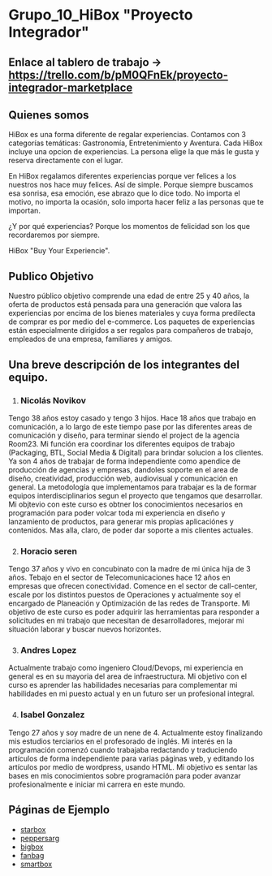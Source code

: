 # Grupo_10_HiBox "Proyecto Integrador"
## Enlace al tablero de trabajo -> https://trello.com/b/pM0QFnEk/proyecto-integrador-marketplace
## Quienes somos
HiBox es una forma diferente de regalar experiencias.
Contamos con 3 categorías temáticas: Gastronomía, Entretenimiento y Aventura.
Cada HiBox incluye una opcion de experiencias. La persona elige la que más le gusta y reserva directamente con el lugar.

En HiBox regalamos diferentes experiencias porque ver felices a los nuestros nos hace muy felices. Así de simple.
Porque siempre buscamos esa sonrisa, esa emoción, ese abrazo que lo dice todo.
No importa el motivo, no importa la ocasión, solo importa hacer feliz a las personas que te importan.

¿Y por qué experiencias?
Porque los momentos de felicidad son los que recordaremos por siempre.

HiBox "Buy Your Experiencie".

## Publico Objetivo
Nuestro público objetivo comprende una edad de entre 25 y 40 años, la oferta de productos está pensada para una generación que valora las experiencias por encima de los bienes materiales y cuya forma predilecta de comprar es por medio del e-commerce. Los paquetes de experiencias están especialmente dirigidos a ser regalos para compañeros de trabajo, empleados de una empresa, familiares y amigos.

## Una breve descripción de los integrantes del equipo.
1. ### Nicolás Novikov
Tengo 38 años estoy casado y tengo 3 hijos.
Hace 18 años que trabajo en comunicación, a lo largo de este tiempo pase por las diferentes areas de comunicación y diseño, para terminar siendo el project de la agencia Room23. Mi función era coordinar los diferentes equipos de trabajo (Packaging, BTL, Social Media & Digital) para brindar solucion a los clientes.
Ya son 4 años de trabajar de forma independiente como apendice de producción de agencias y empresas, dandoles soporte en el area de diseño, creatividad, producción web, audiovisual y comunicación en general. La metodología que implementamos para trabajar es la de formar equipos interdisciplinarios segun el proyecto que tengamos que desarrollar.
Mi objtevio con este curso es obtner los conocimientos necesarios en programación para poder volcar toda mi experiencia en diseño y lanzamiento de productos, para generar mis propias aplicaciónes y contenidos. Mas alla, claro, de poder dar soporte a mis clientes actuales.

2. ### Horacio seren
Tengo 37 años y vivo en concubinato con la madre de mi única hija de 3 años.
Tebajo en el sector de Telecomunicaciones hace 12 años en empresas que ofrecen conectividad. Comence en el sector de call-center, escale por los distintos puestos de Operaciones y actualmente soy el encargado de Planeación y Optimización de las redes de Transporte.
Mi objetivo de este curso es poder adquirir las herramientas para responder a solicitudes en mi trabajo que necesitan de desarrolladores, mejorar mi situación laborar y buscar nuevos horizontes.

3. ### Andres Lopez
Actualmente trabajo como ingeniero Cloud/Devops, mi experiencia en general es en su mayoria del area de infraestructura. Mi objetivo con el curso es aprender las habilidades necesarias para complementar mi habilidades en mi puesto actual y en un futuro ser un profesional integral.

4. ### Isabel Gonzalez
Tengo 27 años y soy madre de un nene de 4. Actualmente estoy finalizando mis estudios terciarios en el profesorado de inglés. Mi interés en la programación comenzó cuando trabajaba redactando y traduciendo artículos de forma independiente para varias páginas web, y editando los artículos por medio de wordpress, usando HTML. Mi objetivo es sentar las bases en mis conocimientos sobre programación para poder avanzar profesionalmente e iniciar mi carrera en este mundo.

## Páginas de Ejemplo
- [starbox](https://starbox.co/)
- [peppersarg](https://www.peppersarg.com/)
- [bigbox](https://www.bigbox.com.ar/)
- [fanbag](https://fanbag.com.ar/)
- [smartbox](https://www.smartbox.com/es/)

